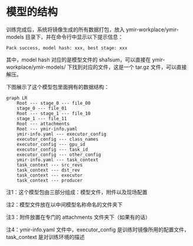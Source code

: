 # 模型的结构

训练完成后，系统将镜像生成的所有数据打包，放入 ymir-workplace/ymir-models 目录下，并在命令行中显示以下提示信息：

``` plain
Pack success, model hash: xxx, best stage: xxx
```

其中，model hash 对应的是模型文件的 sha1sum，可以直接在 ymir-workplace/ymir-models/ 下找到对应的文件，这是一个 tar.gz 文件，可以直接解压。

下图展示了这个模型包里面拥有的数据结构：

```mermaid
graph LR
    Root --- stage_0 --- file_00
    stage_0 --- file_01
    Root --- stage_1 --- file_10
    stage_1 --- file_11
    Root --- attachments
    Root --- ymir-info.yaml
    ymir-info.yaml --- executor_config
    executor_config --- class_names
    executor_config --- gpu_id
    executor_config --- task_id
    executor_config --- other_config
    ymir-info.yaml --- task_context
    task_context --- src_revs
    task_context --- dst_rev
    task_context --- executor
    task_context --- producer
```

注1：这个模型包由三部分组成：模型文件，附件以及现场配置

注2：模型文件放在以中间模型名称命名的文件夹下

注3：附件放置在专门的 attachments 文件夹下（如果有的话）

注4：ymir-info.yaml 文件中，executor_config 是训练时镜像所用的配置文件，task_context 是对训练环境的描述
